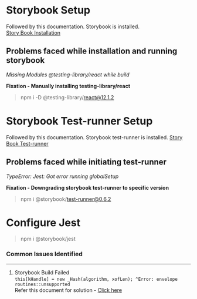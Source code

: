 # Storybook Setup

Followed by this documentation. Storybook is installed.\
[Story Book Installation](https://storybook.js.org/docs/react/get-started/install "Story Book Installation")

## Problems faced while installation and running storybook

*Missing Modules @testing-library/react while build*

**Fixation - Manually installing testing-library/react**
> npm i -D @testing-library/react@12.1.2


# Storybook Test-runner Setup

Followed by this documentation. Storybook test-runner is installed.
[Story Book Test-runner](https://storybook.js.org/docs/react/writing-tests/test-runner#page-top "Story Book Test-runner")

## Problems faced while initiating test-runner

*TypeError: Jest: Got error running globalSetup*

**Fixation - Downgrading storybook test-runner to specific version**
> npm i @storybook/test-runner@0.6.2

# Configure Jest
>  npm i @storybook/jest

### Common Issues Identified

------------

1. Storybook Build Failed\
`this[kHandle] = new _Hash(algorithm, xofLen); ^Error: envelope routines::unsupported`\
Refer this document for solution - [Click here](https://onlinessolution.blogspot.com/2021/11/error-error0308010cdigital-envelope.html "Click here")
